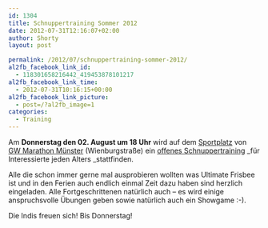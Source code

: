 ```yaml
---
id: 1304
title: Schnuppertraining Sommer 2012
date: 2012-07-31T12:16:07+02:00
author: Shorty
layout: post

permalink: /2012/07/schnuppertraining-sommer-2012/
al2fb_facebook_link_id:
  - 118301658216442_419453878101217
al2fb_facebook_link_time:
  - 2012-07-31T10:16:15+00:00
al2fb_facebook_link_picture:
  - post=/?al2fb_image=1
categories:
  - Training
---
```

Am **Donnerstag den 02. August um 18 Uhr** wird auf dem [Sportplatz](/training/ "Training") von [GW Marathon Münster](http://www.gw-marathon.de/) (Wienburgstraße) ein [offenes Schnuppertraining](http://www.gw-marathon.de/ultimate-frisbee/565-schnuppertraining-ultimate-frisbee) _für Interessierte jeden Alters _stattfinden.

Alle die schon immer gerne mal ausprobieren wollten was Ultimate Frisbee ist und in den Ferien auch endlich einmal Zeit dazu haben sind herzlich eingeladen. Alle Fortgeschrittenen natürlich auch &#8211; es wird einige anspruchsvolle Übungen geben sowie natürlich auch ein Showgame :-).

Die Indis freuen sich! Bis Donnerstag!